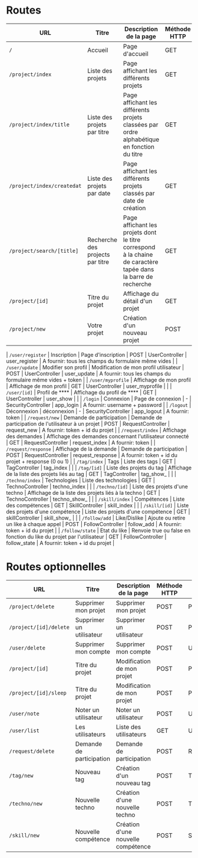 # Routes

| URL | Titre | Description de la page | Méthode HTTP | Controller | Méthode | commentaire |
|--|--|--|--|--|--|--|
| `/` | Accueil | Page d'accueil | GET | HomeController | home |  |
| `/project/index` | Liste des projets | Page affichant les différents projets | GET | ProjectController | project_index |  |
| `/project/index/title` | Liste des projets par titre | Page affichant les différents projets classées par ordre alphabétique en fonction du titre | GET | ProjectController | project_index_title |  |
| `/project/index/createdat` | Liste des projets par date | Page affichant les différents projets classés par date de création | GET | ProjectController | project_index_createdat |  |
| `/project/search/[title]` | Recherche des projects par titre | Page affichant les projets dont le titre correspond à la chaine de caractère tapée dans la barre de recherche | GET | ProjectController | project_search |  |
| `/project/[id]` | Titre du projet | Affichage du détail d'un projet | GET | ProjectController | project_show |  |
| `/project/new` | Votre projet | Création d'un nouveau projet | POST | ProjectController | project_new |  |

| `/user/register` | Inscription | Page d'inscription | POST | UserController | user_register | A fournir: tous les champs du formulaire même vides |
| `/user/update` | Modifier son profil | Modification de mon profil utilisateur | POST | UserController | user_update | A fournir: tous les champs du formulaire même vides + token |
| `/user/myprofile` | Affichage de mon profil | Affichage de mon profil | GET | UserController | user_myprofile |  |
| `/user/[id]` | Profil de **** | Affichage du profil de **** | GET | UserController | user_show |  |
| `/login` | Connexion | Page de connexion | - | SecurityController | app_login | A fournir: username + password |
| `/logout` | Déconnexion | déconnexion | - | SecurityController | app_logout | A fournir: token |
| `/request/new` | Demande de participation | Demande de participation de l'utilisateur à un projet | POST | RequestController | request_new | A fournir: token + id du projet |
| `/request/index` | Affichage des demandes | Affichage des demandes concernant l'utilisateur connecté | GET | RequestController | request_index | A fournir: token  |
| `/request/response` | Affichage de la demande | Demande de participation | POST | RequestController | request_response | A fournir: token + id du projet + response (0 ou 1) |
| `/tag/index` | Tags | Liste des tags | GET | TagController | tag_index |  |
| `/tag/[id]` | Liste des projets du tag | Affichage de la liste des projets liés au tag | GET | TagController | tag_show_ |  |
| `/techno/index` | Technologies | Liste des technologies | GET | TechnoController | techno_index |  |
| `/techno/[id]` | Liste des projets d'une techno | Affichage de la liste des projets liés à la techno | GET | TechnoController | techno_show_ |  |
| `/skill/index` | Compétences | Liste des compétences | GET | SkillController | skill_index |  |
| `/skill/[id]` | Liste des projets d'une compétence | Liste des projets d'une compétence | GET | skillController | skill_show_ |  |
| `/follow/add` | Like/Dislike | Ajoute ou retire un like à chaque appel | POST | FollowController | follow_add | A fournir: token + id du projet |
| `/follow/state` | Etat du like | Renvoie true ou false en fonction du like du projet par l'utilisateur | GET | FollowController | follow_state | A fournir: token + id du projet |

# Routes optionnelles

| URL | Titre | Description de la page | Méthode HTTP | Controller | Méthode | commentaire |
|--|--|--|--|--|--|--|
| `/project/delete` | Supprimer mon projet | Supprimer mon projet | POST | ProjectController | project_delete |  |
| `/project/[id]/delete` | Supprimer un utilisateur | Supprimer un utilisateur | POST | ProjectController | project_user_delete |  |
| `/user/delete` | Supprimer mon compte | Supprimer mon compte | POST | UserController | user_delete |  |
| `/project/[id]` | Titre du projet | Modification de mon projet | POST | ProjectController | project_show |  |
| `/project/[id]/sleep` | Titre du projet | Modification de mon projet | POST | ProjectController | project_show |  |
| `/user/note` | Noter un utilisateur | Noter un utilisateur | POST | UserController | user_note |  |
| `/user/list` | Les utilisateurs | Liste des utilisateurs | GET | UserController | user_index |  |
| `/request/delete` | Demande de participation | Demande de participation | POST | RequestController | request_new |  |
| `/tag/new` | Nouveau tag | Création d'un nouveau tag | POST | TagController | tag_new |  |
| `/techno/new` | Nouvelle techno | Création d'une nouvelle techno | POST | TechnoController | techno_new |  |
| `/skill/new` | Nouvelle compétence | Création d'une nouvelle compétence | POST | SkillController | skill_new |  |
